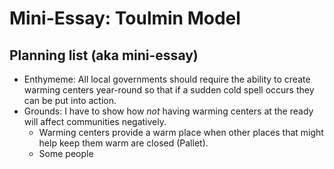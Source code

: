 # Mini-Essay: Toulmin Model
## Planning list (aka mini-essay)
* Enthymeme: All local governments should require the ability to create  warming centers year-round so that if a sudden cold spell occurs they can be put into action. 
* Grounds: I have to show how _not_ having warming centers at the ready will affect communities negatively.
  *  Warming centers provide a warm place when other places that might help keep them warm are closed (Pallet).
  *  Some people 